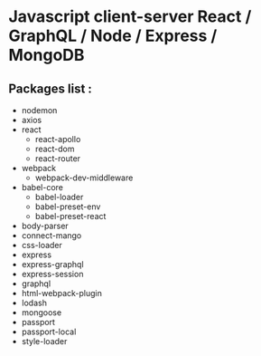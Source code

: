 # Javascript client-server React / GraphQL / Node / Express / MongoDB
## Packages list :
* nodemon
* axios
* react
    * react-apollo
    * react-dom
    * react-router
* webpack
    * webpack-dev-middleware 
* babel-core
    * babel-loader
    * babel-preset-env
    * babel-preset-react
* body-parser
* connect-mango
* css-loader
* express
* express-graphql
* express-session
* graphql
* html-webpack-plugin
* lodash
* mongoose
* passport
* passport-local
* style-loader


